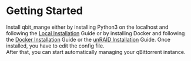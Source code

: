 # Getting Started
Install qbit_mange either by installing Python3 on the localhost and following the [Local Installation](https://github.com/StuffAnThings/qbit_manage/wiki/Installation#local-installations) Guide or by installing Docker and following the [Docker Installation](https://github.com/StuffAnThings/qbit_manage/wiki/Installation#docker-installation) Guide or the [unRAID Installation](https://github.com/StuffAnThings/qbit_manage/wiki/Installation#unraid-installation) Guide.<be>
Once installed, you have to edit the config file.<br>
After that, you can start automatically managing your qBittorrent instance.

